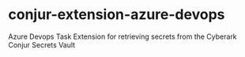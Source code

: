 # conjur-extension-azure-devops
Azure Devops Task Extension for retrieving secrets from the Cyberark Conjur Secrets Vault
